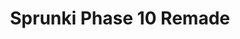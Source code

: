---
slug: sprunki-phase-10-remade
title: Sprunki Phase 10 Remade
description: "Sprunki Phase 10 Remade is an exciting online game. Play for free directly in your browser!"
icon: /images/popular_mods/Sprunki Phase 10 Remade.png
url: https://wowtbc.net/sprunkin/phase10-remade/index.html
previewImage: /images/popular_mods/Sprunki Phase 10 Remade.png
type: popular mods

# SEO配置
seo:
  title: "Sprunki Phase 10 Remade - Play Free Online Game | Fun Browser Games"
  description: "Sprunki Phase 10 Remade - Play this fun online game for free in your browser. No download required!"
  ogImage: "/images/popular_mods/Sprunki Phase 10 Remade.png"
  keywords: "sprunki-phase-10-remade, online game, browser game, free game, popular mods game, play online"

videoUrls:
  - https://www.youtube.com/embed/example1
  - https://www.youtube.com/embed/example2

whyPlay:
  title: "Why Play Sprunki Phase 10 Remade?"
  items:
    - "Immersive Gameplay: Sprunki Phase 10 Remade offers an engaging and immersive gaming experience that will keep you entertained for hours"
    - "Challenging Levels: Test your skills with increasingly difficult challenges and obstacles"
    - "Beautiful Graphics: Enjoy stunning visuals and smooth animations that bring the game world to life"
    - "Regular Updates: New content and features are added regularly to keep the game fresh and exciting"
    - "Free to Play: Experience all the fun without spending a penny"
    - "Community Features: Connect with other players, share strategies, and compete for high scores"
    - "Cross-Platform: Play on any device with a web browser, no downloads required"

features:
  title: "Key Features of Sprunki Phase 10 Remade"
  image: "/images/popular_mods/Sprunki Phase 10 Remade.png"
  items:
    - "Intuitive Controls: Easy to learn controls make Sprunki Phase 10 Remade accessible for players of all skill levels"
    - "Multiple Game Modes: Enjoy various gameplay options that provide different challenges and experiences"
    - "Character Customization: Personalize your gaming experience with unique characters and items"
    - "Achievement System: Complete special tasks to earn rewards and recognition"
    - "Leaderboards: Compete with players worldwide and see who can achieve the highest scores"

characteristics:
  title: "Game Characteristics"
  image: "/images/popular_mods/Sprunki Phase 10 Remade.png"
  items:
    - "Genre: Popular mods game with elements of strategy and skill"
    - "Difficulty: Suitable for both casual gamers and those seeking a challenge"
    - "Play Time: Quick sessions or extended gameplay, depending on your preference"
    - "Art Style: Vibrant and engaging visuals that enhance the gaming experience"
    - "Sound Design: Immersive audio that complements the gameplay perfectly"

info: "Sprunki Phase 10 Remade is an exciting online game that offers players a unique and engaging gaming experience. With its intuitive controls, stunning visuals, and challenging gameplay, Sprunki Phase 10 Remade provides hours of entertainment for players of all ages and skill levels. Whether you're looking for a quick gaming session during a break or an extended play session, Sprunki Phase 10 Remade delivers an immersive experience that will keep you coming back for more. The game features multiple levels of increasing difficulty, ensuring that players are constantly challenged as they progress. With regular updates adding new content and features, Sprunki Phase 10 Remade remains fresh and exciting, providing endless entertainment options for its growing community of players."

howToPlayIntro: "Welcome to Sprunki Phase 10 Remade! This guide will walk you through the basics and help you master the game. Whether you're a beginner or looking to improve your skills, these tips and instructions will enhance your gaming experience."

howToPlaySteps:
  - title: "Getting Started"
    description: "Begin your Sprunki Phase 10 Remade adventure by familiarizing yourself with the controls. Use your keyboard or mouse to navigate through the game interface. The tutorial will guide you through the basic mechanics and help you understand the objectives."
  - title: "Understanding the Objectives"
    description: "In Sprunki Phase 10 Remade, your main goal is to progress through levels by completing specific objectives. Each level presents unique challenges that require different strategies and approaches."
  - title: "Mastering the Controls"
    description: "Practice using the controls to improve your precision and reaction time. Sprunki Phase 10 Remade requires quick reflexes and strategic thinking to overcome obstacles and defeat opponents."
  - title: "Utilizing Power-ups"
    description: "Collect power-ups throughout the game to enhance your abilities and overcome difficult challenges. Each power-up offers unique advantages that can be crucial for success."
  - title: "Developing Strategies"
    description: "As you progress in Sprunki Phase 10 Remade, develop effective strategies for different scenarios. Analyze patterns, anticipate challenges, and adapt your approach to maximize your performance."

faq:
  title: "Frequently Asked Questions about Sprunki Phase 10 Remade"
  items:
    - question: "Is Sprunki Phase 10 Remade free to play?"
      answer: "Yes, Sprunki Phase 10 Remade is completely free to play directly in your web browser. No downloads or purchases are required to enjoy the full game experience."
    - question: "Can I play Sprunki Phase 10 Remade on mobile devices?"
      answer: "Yes, Sprunki Phase 10 Remade is optimized for both desktop and mobile play. You can enjoy the game on any device with a web browser and internet connection."
    - question: "Are there any in-game purchases?"
      answer: "While Sprunki Phase 10 Remade is free to play, there may be optional in-game purchases available for cosmetic items or additional features that don't affect core gameplay."
    - question: "How often is Sprunki Phase 10 Remade updated?"
      answer: "The developers regularly update Sprunki Phase 10 Remade with new content, features, and improvements based on player feedback and game performance."
    - question: "Can I play Sprunki Phase 10 Remade offline?"
      answer: "Currently, Sprunki Phase 10 Remade requires an internet connection to play as it's a browser-based online game."
    - question: "Is Sprunki Phase 10 Remade suitable for children?"
      answer: "Yes, Sprunki Phase 10 Remade is designed to be family-friendly and suitable for players of all ages."
    - question: "How do I report bugs or issues?"
      answer: "If you encounter any problems while playing Sprunki Phase 10 Remade, you can report them through the game's support page or contact the developers directly through their website."
    - question: "Still Have Questions?"
      answer: "If you have additional questions about Sprunki Phase 10 Remade that aren't covered in this FAQ, please visit our support center or contact our customer service team for assistance."
---